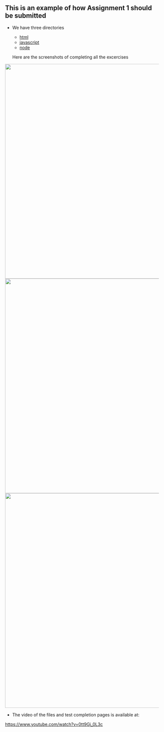 ## This is an example of how Assignment 1 should be submitted
* We have three directories
  * [html](html)
  * [javascript](javascript)
  * [node](node)
  
  Here are the screenshots of completing all the excercises
  
<img src="assignments/Flores/html/learnhtml9-10-24.png" width="700">
<img src="assignments/Flores/javascript/javascripting2024-09-11 19-49-43.png" width="700">
<img src="assignments/Flores/node/learnyounode2024-09-12 17-58-23.png" width="700">
  
  * The video of the files and test completion pages is available at:
  
  https://www.youtube.com/watch?v=0tt9Gj_0L3c
  
